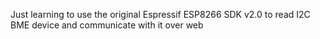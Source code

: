 Just learning to use the original Espressif ESP8266 SDK v2.0 to read I2C BME device and communicate with it over web
